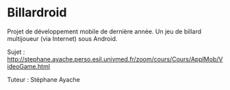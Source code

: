 Billardroid
===========

Projet de développement mobile de dernière année. Un jeu de billard multijoueur (via Internet) sous Android.

Sujet : http://stephane.ayache.perso.esil.univmed.fr/zoom/cours/Cours/ApplMob/VideoGame.html

Tuteur : Stéphane Ayache
